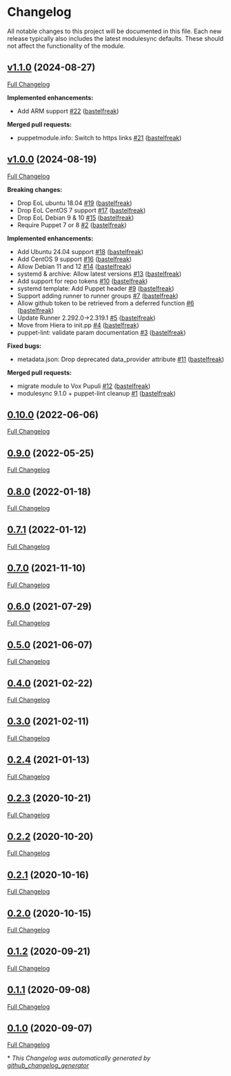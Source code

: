 # Changelog

All notable changes to this project will be documented in this file.
Each new release typically also includes the latest modulesync defaults.
These should not affect the functionality of the module.

## [v1.1.0](https://github.com/voxpupuli/puppet-github_actions_runner/tree/v1.1.0) (2024-08-27)

[Full Changelog](https://github.com/voxpupuli/puppet-github_actions_runner/compare/v1.0.0...v1.1.0)

**Implemented enhancements:**

- Add ARM support [\#22](https://github.com/voxpupuli/puppet-github_actions_runner/pull/22) ([bastelfreak](https://github.com/bastelfreak))

**Merged pull requests:**

- puppetmodule.info: Switch to https links [\#21](https://github.com/voxpupuli/puppet-github_actions_runner/pull/21) ([bastelfreak](https://github.com/bastelfreak))

## [v1.0.0](https://github.com/voxpupuli/puppet-github_actions_runner/tree/v1.0.0) (2024-08-19)

[Full Changelog](https://github.com/voxpupuli/puppet-github_actions_runner/compare/0.10.0...v1.0.0)

**Breaking changes:**

- Drop EoL ubuntu 18.04 [\#19](https://github.com/voxpupuli/puppet-github_actions_runner/pull/19) ([bastelfreak](https://github.com/bastelfreak))
- Drop EoL CentOS 7 support [\#17](https://github.com/voxpupuli/puppet-github_actions_runner/pull/17) ([bastelfreak](https://github.com/bastelfreak))
- Drop EoL Debian 9 & 10 [\#15](https://github.com/voxpupuli/puppet-github_actions_runner/pull/15) ([bastelfreak](https://github.com/bastelfreak))
- Require Puppet 7 or 8 [\#2](https://github.com/voxpupuli/puppet-github_actions_runner/pull/2) ([bastelfreak](https://github.com/bastelfreak))

**Implemented enhancements:**

- Add Ubuntu 24.04 support [\#18](https://github.com/voxpupuli/puppet-github_actions_runner/pull/18) ([bastelfreak](https://github.com/bastelfreak))
- Add CentOS 9 support [\#16](https://github.com/voxpupuli/puppet-github_actions_runner/pull/16) ([bastelfreak](https://github.com/bastelfreak))
- Allow Debian 11 and 12 [\#14](https://github.com/voxpupuli/puppet-github_actions_runner/pull/14) ([bastelfreak](https://github.com/bastelfreak))
- systemd & archive: Allow latest versions [\#13](https://github.com/voxpupuli/puppet-github_actions_runner/pull/13) ([bastelfreak](https://github.com/bastelfreak))
- Add support for repo tokens [\#10](https://github.com/voxpupuli/puppet-github_actions_runner/pull/10) ([bastelfreak](https://github.com/bastelfreak))
- systemd template: Add Puppet header [\#9](https://github.com/voxpupuli/puppet-github_actions_runner/pull/9) ([bastelfreak](https://github.com/bastelfreak))
- Support adding runner to runner groups [\#7](https://github.com/voxpupuli/puppet-github_actions_runner/pull/7) ([bastelfreak](https://github.com/bastelfreak))
- Allow github token to be retrieved from a deferred function [\#6](https://github.com/voxpupuli/puppet-github_actions_runner/pull/6) ([bastelfreak](https://github.com/bastelfreak))
- Update Runner 2.292.0-\>2.319.1 [\#5](https://github.com/voxpupuli/puppet-github_actions_runner/pull/5) ([bastelfreak](https://github.com/bastelfreak))
- Move from Hiera to init.pp [\#4](https://github.com/voxpupuli/puppet-github_actions_runner/pull/4) ([bastelfreak](https://github.com/bastelfreak))
- puppet-lint: validate param documentation [\#3](https://github.com/voxpupuli/puppet-github_actions_runner/pull/3) ([bastelfreak](https://github.com/bastelfreak))

**Fixed bugs:**

- metadata.json: Drop deprecated data\_provider attribute [\#11](https://github.com/voxpupuli/puppet-github_actions_runner/pull/11) ([bastelfreak](https://github.com/bastelfreak))

**Merged pull requests:**

- migrate module to Vox Pupuli [\#12](https://github.com/voxpupuli/puppet-github_actions_runner/pull/12) ([bastelfreak](https://github.com/bastelfreak))
- modulesync 9.1.0 + puppet-lint cleanup [\#1](https://github.com/voxpupuli/puppet-github_actions_runner/pull/1) ([bastelfreak](https://github.com/bastelfreak))

## [0.10.0](https://github.com/voxpupuli/puppet-github_actions_runner/tree/0.10.0) (2022-06-06)

[Full Changelog](https://github.com/voxpupuli/puppet-github_actions_runner/compare/0.9.0...0.10.0)

## [0.9.0](https://github.com/voxpupuli/puppet-github_actions_runner/tree/0.9.0) (2022-05-25)

[Full Changelog](https://github.com/voxpupuli/puppet-github_actions_runner/compare/0.8.0...0.9.0)

## [0.8.0](https://github.com/voxpupuli/puppet-github_actions_runner/tree/0.8.0) (2022-01-18)

[Full Changelog](https://github.com/voxpupuli/puppet-github_actions_runner/compare/0.7.1...0.8.0)

## [0.7.1](https://github.com/voxpupuli/puppet-github_actions_runner/tree/0.7.1) (2022-01-12)

[Full Changelog](https://github.com/voxpupuli/puppet-github_actions_runner/compare/0.7.0...0.7.1)

## [0.7.0](https://github.com/voxpupuli/puppet-github_actions_runner/tree/0.7.0) (2021-11-10)

[Full Changelog](https://github.com/voxpupuli/puppet-github_actions_runner/compare/0.6.0...0.7.0)

## [0.6.0](https://github.com/voxpupuli/puppet-github_actions_runner/tree/0.6.0) (2021-07-29)

[Full Changelog](https://github.com/voxpupuli/puppet-github_actions_runner/compare/0.5.0...0.6.0)

## [0.5.0](https://github.com/voxpupuli/puppet-github_actions_runner/tree/0.5.0) (2021-06-07)

[Full Changelog](https://github.com/voxpupuli/puppet-github_actions_runner/compare/0.4.0...0.5.0)

## [0.4.0](https://github.com/voxpupuli/puppet-github_actions_runner/tree/0.4.0) (2021-02-22)

[Full Changelog](https://github.com/voxpupuli/puppet-github_actions_runner/compare/0.3.0...0.4.0)

## [0.3.0](https://github.com/voxpupuli/puppet-github_actions_runner/tree/0.3.0) (2021-02-11)

[Full Changelog](https://github.com/voxpupuli/puppet-github_actions_runner/compare/0.2.4...0.3.0)

## [0.2.4](https://github.com/voxpupuli/puppet-github_actions_runner/tree/0.2.4) (2021-01-13)

[Full Changelog](https://github.com/voxpupuli/puppet-github_actions_runner/compare/0.2.3...0.2.4)

## [0.2.3](https://github.com/voxpupuli/puppet-github_actions_runner/tree/0.2.3) (2020-10-21)

[Full Changelog](https://github.com/voxpupuli/puppet-github_actions_runner/compare/0.2.2...0.2.3)

## [0.2.2](https://github.com/voxpupuli/puppet-github_actions_runner/tree/0.2.2) (2020-10-20)

[Full Changelog](https://github.com/voxpupuli/puppet-github_actions_runner/compare/0.2.1...0.2.2)

## [0.2.1](https://github.com/voxpupuli/puppet-github_actions_runner/tree/0.2.1) (2020-10-16)

[Full Changelog](https://github.com/voxpupuli/puppet-github_actions_runner/compare/0.2.0...0.2.1)

## [0.2.0](https://github.com/voxpupuli/puppet-github_actions_runner/tree/0.2.0) (2020-10-15)

[Full Changelog](https://github.com/voxpupuli/puppet-github_actions_runner/compare/0.1.2...0.2.0)

## [0.1.2](https://github.com/voxpupuli/puppet-github_actions_runner/tree/0.1.2) (2020-09-21)

[Full Changelog](https://github.com/voxpupuli/puppet-github_actions_runner/compare/0.1.1...0.1.2)

## [0.1.1](https://github.com/voxpupuli/puppet-github_actions_runner/tree/0.1.1) (2020-09-08)

[Full Changelog](https://github.com/voxpupuli/puppet-github_actions_runner/compare/0.1.0...0.1.1)

## [0.1.0](https://github.com/voxpupuli/puppet-github_actions_runner/tree/0.1.0) (2020-09-07)

[Full Changelog](https://github.com/voxpupuli/puppet-github_actions_runner/compare/60635a8c4b2695378b681efe2268440103f74a9a...0.1.0)



\* *This Changelog was automatically generated by [github_changelog_generator](https://github.com/github-changelog-generator/github-changelog-generator)*
